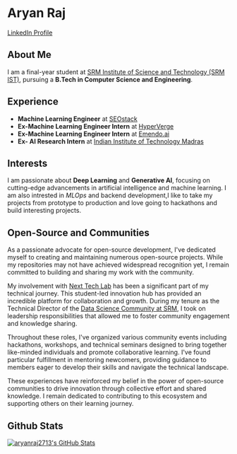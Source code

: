 # Aryan Raj  

[LinkedIn Profile](https://www.linkedin.com/in/aryanraj13/)  

## About Me  
I am a final-year student at [SRM Institute of Science and Technology (SRM IST)](https://www.srmist.edu.in/), pursuing a **B.Tech in Computer Science and Engineering**.  

## Experience  
- **Machine Learning Engineer** at [SEOstack](https://www.seo-stack.io)
- **Ex-Machine Learning Engineer Intern** at [HyperVerge](https://hyperverge.co/)
- **Ex-Machine Learning Engineer Intern** at [Emendo.ai](https://www.emendo.ai/)
- **Ex- AI Research Intern** at [Indian Institute of Technology Madras](https://www.iitm.ac.in/)

## Interests  
I am passionate about **Deep Learning** and **Generative AI**, focusing on cutting-edge advancements in artificial intelligence and machine learning.
I am also intrested in *MLOps* and backend development,I like to take my projects from prototype to production and love going to hackathons and build interesting projects.

## Open-Source and Communities
As a passionate advocate for open-source development, I've dedicated myself to creating and maintaining numerous open-source projects. While my repositories may not have achieved widespread recognition yet, I remain committed to building and sharing my work with the community.

My involvement with [Next Tech Lab](https://www.nexttechlab.in/) has been a significant part of my technical journey. This student-led innovation hub has provided an incredible platform for collaboration and growth. During my tenure as the Technical Director of the [Data Science Community at SRM](https://www.dscommunity.in/people), I took on leadership responsibilities that allowed me to foster community engagement and knowledge sharing.

Throughout these roles, I've organized various community events including hackathons, workshops, and technical seminars designed to bring together like-minded individuals and promote collaborative learning. I've found particular fulfillment in mentoring newcomers, providing guidance to members eager to develop their skills and navigate the technical landscape.

These experiences have reinforced my belief in the power of open-source communities to drive innovation through collective effort and shared knowledge. I remain dedicated to contributing to this ecosystem and supporting others on their learning journey.

## Github Stats
  <a href="https://awesome-github-stats.azurewebsites.net/index.html??cardType=github&theme=darcula&preferLogin=false">    <img  alt="aryanraj2713's GitHub Stats" src="https://awesome-github-stats.azurewebsites.net/user-stats/aryanraj2713?cardType=github&theme=darcula&preferLogin=false" />  </a>




